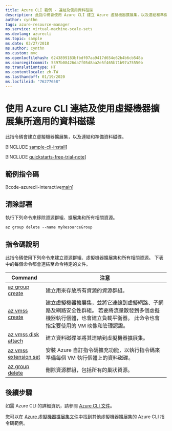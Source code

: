 ```yaml
---
title: Azure CLI 範例 - 連結及使用資料磁碟
description: 此指令碼會使用 Azure CLI 建立 Azure 虛擬機器擴展集，以及連結和準備資料磁碟。
author: cynthn
tags: azure-resource-manager
ms.service: virtual-machine-scale-sets
ms.devlang: azurecli
ms.topic: sample
ms.date: 03/27/2018
ms.author: cynthn
ms.custom: mvc
ms.openlocfilehash: 6243899183bfbdf07aa9417d654e62b4b6cb548a
ms.sourcegitcommit: 5397b08426da7f05d8aa2e5f465b71b97a75550b
ms.translationtype: HT
ms.contentlocale: zh-TW
ms.lasthandoff: 01/19/2020
ms.locfileid: "76277658"
---
```

# <a name="attach-and-use-data-disks-with-a-virtual-machine-scale-set-with-the-azure-cli"></a>使用 Azure CLI 連結及使用虛擬機器擴展集所適用的資料磁碟
此指令碼會建立虛擬機器擴展集，以及連結和準備資料磁碟。

[!INCLUDE [sample-cli-install](../../../includes/sample-cli-install.md)]

[!INCLUDE [quickstarts-free-trial-note](../../../includes/quickstarts-free-trial-note.md)]

## <a name="sample-script"></a>範例指令碼
[!code-azurecli-interactive[main](../../../cli_scripts/virtual-machine-scale-sets/use-data-disks/use-data-disks.sh "Create a virtual machine scale set with data disks")]

## <a name="clean-up-deployment"></a>清除部署
執行下列命令來移除資源群組、擴展集和所有相關資源。

```azurecli-interactive
az group delete --name myResourceGroup
```

## <a name="script-explanation"></a>指令碼說明
此指令碼使用下列命令來建立資源群組、虛擬機器擴展集和所有相關資源。 下表中的每個命令都會連結至命令特定的文件。

| Command | 注意 |
|---|---|
| [az group create](/cli/azure/ad/group) | 建立用來存放所有資源的資源群組。 |
| [az vmss create](/cli/azure/vmss) | 建立虛擬機器擴展集，並將它連線到虛擬網路、子網路及網路安全性群組。 若要將流量散發到多個虛擬機器執行個體，也會建立負載平衡器。 此命令也會指定要使用的 VM 映像和管理認證。  |
| [az vmss disk attach](/cli/azure/vmss/disk) | 建立資料磁碟並將其連結到虛擬機器擴展集。 |
| [az vmss extension set](/cli/azure/vmss/extension) | 安裝 Azure 自訂指令碼擴充功能，以執行指令碼來準備每個 VM 執行個體上的資料磁碟。 |
| [az group delete](/cli/azure/ad/group) | 刪除資源群組，包括所有的巢狀資源。 |

## <a name="next-steps"></a>後續步驟
如需 Azure CLI 的詳細資訊，請參閱 [Azure CLI 文件](https://docs.microsoft.com/cli/azure/overview)。

您可以在 [Azure 虛擬機器擴展集文件](../cli-samples.md)中找到其他虛擬機器擴展集的 Azure CLI 指令碼範例。
